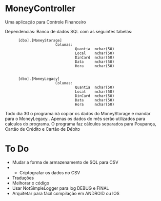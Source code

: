 # MoneyController
Uma aplicação para Controle Financeiro

Dependencias: 
Banco de dados SQL com as seguintes tabelas:

          [dbo].[MoneyStorage]
                           Colunas:
                                    Quantia  nchar(50)
                                    Local    nchar(50)
                                    DinCard  nchar(50)
                                    Data     nchar(50)
                                    Hora     nchar(50)
          
  
          [dbo].[MoneyLegacy]
                           Colunas:
                                    Quantia  nchar(50)
                                    Local    nchar(50)
                                    DinCard  nchar(50)
                                    Data     nchar(50)
                                    Hora     nchar(50)
                                    
                                    
                                    
                                    
Todo dia 30 o programa irá copiar os dados do MoneyStorage e mandar para o MoneyLegacy.. Apenas os dados do mês serão utilizados para calculos do programa.
O programa faz cálculos separados para Poupança, Cartão de Crédito e Cartão de Débito


# To Do

* Mudar a forma de armazenamento de SQL para CSV 
* * Criptografar os dados no CSV
* Traduções
* Melhorar o código
* Usar NotSimpleLogger para log DEBUG e FINAL
* Arquitetar para fácil compilação em ANDROID ou IOS
